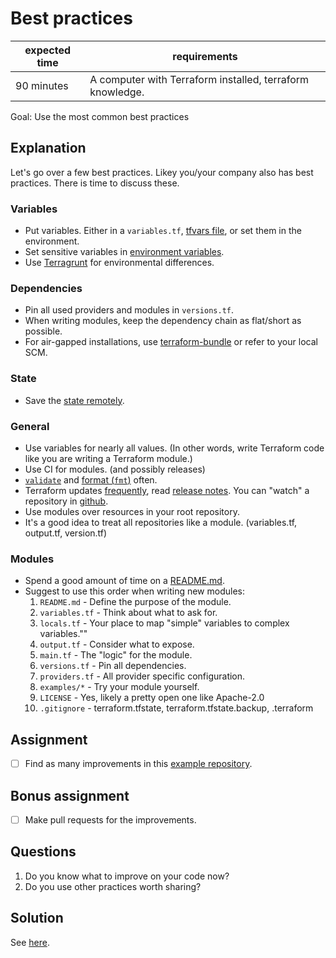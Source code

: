 # Best practices

|expected time|requirements                                             |
|-------------|---------------------------------------------------------|
|90 minutes   |A computer with Terraform installed, terraform knowledge.|

Goal: Use the most common best practices

## Explanation

Let's go over a few best practices. Likey you/your company also has best practices. There is time to discuss these.

### Variables

- Put variables. Either in a `variables.tf`, [tfvars file](https://www.terraform.io/docs/configuration/variables.html#variable-definitions-tfvars-files), or set them in the environment.
- Set sensitive variables in [environment variables](https://www.terraform.io/docs/commands/environment-variables.html#tf_var_name).
- Use [Terragrunt](https://terragrunt.gruntwork.io/) for environmental differences.

### Dependencies

- Pin all used providers and modules in `versions.tf`.
- When writing modules, keep the dependency chain as flat/short as possible.
- For air-gapped installations, use [terraform-bundle](https://github.com/hashicorp/terraform/tree/master/tools/terraform-bundle) or refer to your local SCM.

### State

- Save the [state remotely](https://www.terraform.io/docs/state/remote.html).

### General

- Use variables for nearly all values. (In other words, write Terraform code like you are writing a Terraform module.)
- Use CI for modules. (and possibly releases)
- [`validate`](https://www.terraform.io/docs/commands/validate.html) and [format (`fmt`)](https://www.terraform.io/docs/commands/fmt.html) often.
- Terraform updates [frequently](https://releases.hashicorp.com/terraform/), read [release notes](https://github.com/hashicorp/terraform/blob/master/CHANGELOG.md). You can "watch" a repository in [github](https://github.com/hashicorp/terraform).
- Use modules over resources in your root repository.
- It's a good idea to treat all repositories like a module. (variables.tf, output.tf, version.tf)

### Modules

- Spend a good amount of time on a [README.md](https://www.makeareadme.com/).
- Suggest to use this order when writing new modules:
  1. `README.md` - Define the purpose of the module.
  2. `variables.tf` - Think about what to ask for.
  3. `locals.tf` - Your place to map "simple" variables to complex variables.""
  4. `output.tf` - Consider what to expose.
  5. `main.tf` - The "logic" for the module.
  7. `versions.tf` - Pin all dependencies.
  8. `providers.tf` - All provider specific configuration.
  9. `examples/*` - Try your module yourself.
  10. `LICENSE` - Yes, likely a pretty open one like Apache-2.0
  11. `.gitignore` - terraform.tfstate, terraform.tfstate.backup, .terraform

## Assignment

- [ ] Find as many improvements in this [example repository](https://github.com/robertdebock/terraform-demo/).

## Bonus assignment

- [ ] Make pull requests for the improvements.

## Questions

1. Do you know what to improve on your code now?
2. Do you use other practices worth sharing?

## Solution

See [here](best-practices-solution.md).
